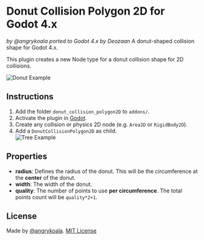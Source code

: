# Donut Collision Polygon 2D for Godot 4.x
_by @angrykoala_
_ported to Godot 4.x by Deozaan_
A donut-shaped collision shape for Godot 4.x.

This plugin creates a new Node type for a donut collision shape for 2D collisions.

![Donut Example](screenshots/donut_example.png)


## Instructions

1. Add the folder `donut_collision_polygon2D` to `addons/`.
2. Activate the plugin in [Godot](https://docs.godotengine.org/en/stable/tutorials/plugins/editor/installing_plugins.html).
3. Create any collision or physics 2D node (e.g. `Area2D` or `RigidBody2D`).
4. Add a `DonutCollisionPolygon2D` as child.    
![Tree Example](screenshots/tree_example.png)

## Properties

* **radius**: Defines the radius of the donut. This will be the circumference at the **center** of the donut.
* **width**: The width of the donut.
* **quality**: The number of points to use **per circumference**. The total points count will be `quality*2+1`. 

## License

Made by [@angrykoala](https://github.com/angrykoala). [MIT License](LICENSE)
